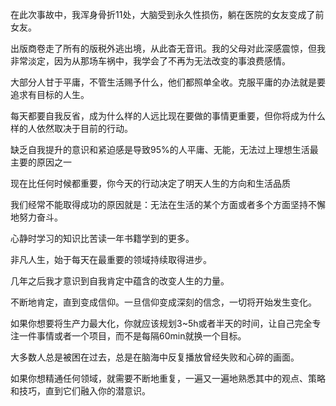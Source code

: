 在此次事故中，我浑身骨折11处，大脑受到永久性损伤，躺在医院的女友变成了前女友。

出版商卷走了所有的版税外逃出境，从此杳无音讯。我的父母对此深感震惊，但我非常淡定，因为从那场车祸中，我学会了不再为无法改变的事浪费感情。

大部分人甘于平庸，不管生活赐予什么，他们都照单全收。克服平庸的办法就是要追求有目标的人生。

每天都要自我反省，成为什么样的人远比现在要做的事情更重要，但你将成为什么样的人依然取决于目前的行动。

缺乏自我提升的意识和紧迫感是导致95%的人平庸、无能，无法过上理想生活最主要的原因之一

现在比任何时候都重要，你今天的行动决定了明天人生的方向和生活品质

我们经常不能取得成功的原因就是：无法在生活的某个方面或者多个方面坚持不懈地努力奋斗。

心静时学习的知识比苦读一年书籍学到的更多。

非凡人生，始于每天在最重要的领域持续取得进步。

几年之后我才意识到自我肯定中蕴含的改变人生的力量。

不断地肯定，直到变成信仰。一旦信仰变成深刻的信念，一切将开始发生变化。

如果你想要将生产力最大化，你就应该规划3~5h或者半天的时间，让自己完全专注一件事情或者一个项目，而不是每隔60min就换一个目标。

大多数人总是被困在过去，总是在脑海中反复播放曾经失败和心碎的画面。

如果你想精通任何领域，就需要不断地重复，一遍又一遍地熟悉其中的观点、策略和技巧，直到它们融入你的潜意识。




























